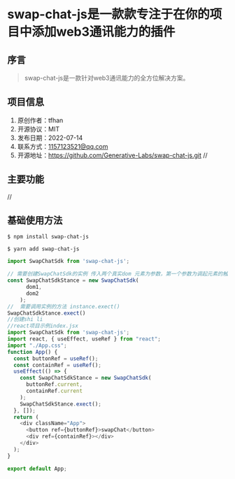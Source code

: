 
# swap-chat-js是一款款专注于在你的项目中添加web3通讯能力的插件

## 序言

> swap-chat-js是一款针对web3通讯能力的全方位解决方案。

## 项目信息

1. 原创作者：tfhan
2. 开源协议：MIT
3. 发布日期：2022-07-14
4. 联系方式：1157123521@qq.com
5. 开源地址：https://github.com/Generative-Labs/swap-chat-js.git
//
## 主要功能
//

## 基础使用方法

```
$ npm install swap-chat-js
```

```
$ yarn add swap-chat-js 
```

```javascript
import SwapChatSdk from 'swap-chat-js';

// 需要创建SwapChatSdk的实例 传入两个真实dom 元素为参数，第一个参数为调起元素的触发器，第二个元素为聊天工具的插槽容器
const SwapChatSdkStance = new SwapChatSdk(
      dom1,
      dom2
    );
//  需要调用实例的方法 instance.exect()
SwapChatSdkStance.exect()
//创建shi li
//react项目示例index.jsx
import SwapChatSdk from 'swap-chat-js';
import react, { useEffect, useRef } from "react";
import "./App.css";
function App() {
  const buttonRef = useRef();
  const containRef = useRef();
  useEffect(() => {
    const SwapChatSdkStance = new SwapChatSdk(
      buttonRef.current,
      containRef.current
    );
    SwapChatSdkStance.exect();
  }, []);
  return (
    <div className="App">
      <button ref={buttonRef}>swapChat</button>
      <div ref={containRef}></div>
    </div>
  );
}

export default App;


